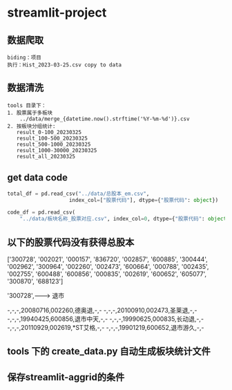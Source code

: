 # streamlit-project

## 数据爬取

```
biding：项目
执行：Hist_2023-03-25.csv copy to data
```

## 数据清洗

```
tools 目录下：
1. 股票属于多板块 
    ../data/merge_{datetime.now().strftime('%Y-%m-%d')}.csv
2. 按板块分组统计:
   result_0-100_20230325
   result_100-500_20230325
   result_500-1000_20230325
   result_1000-30000_20230325
   result_all_20230325
```

## get data code 

```python 
total_df = pd.read_csv("../data/总股本_em.csv",
                    index_col=["股票代码"], dtype={"股票代码": object})
```

```python
code_df = pd.read_csv(
    "../data/板块名称_股票对应.csv", index_col=0, dtype={"股票代码": object})
```

## 以下的股票代码没有获得总股本

['300728',
 '002021',
 '000157',
 '836720',
 '002857',
 '600885',
 '300444',
 '002962',
 '300964',
 '002260',
 '002473',
 '600664',
 '000788',
 '002435',
 '002755',
 '600488',
 '600856',
 '000835',
 '002619',
 '600652',
 '605077',
 '300870',
 '688123']

 '300728',---> 退市
 
 -,-,-,20080716,002260,德奥退,-,-
 -,-,-,20100910,002473,圣莱退,-,-
 -,-,-,19940425,600856,退市中天,-,-
-,-,-,19990625,000835,长动退,-,-
-,-,-,20110929,002619,*ST艾格,-,-
-,-,-,19901219,600652,退市游久,-,-


## tools 下的 create_data.py 自动生成板块统计文件


## 保存streamlit-aggrid的条件

